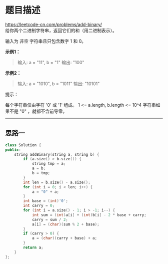 # 题目描述
https://leetcode-cn.com/problems/add-binary/ <br>
给你两个二进制字符串，返回它们的和（用二进制表示）。

输入为 非空 字符串且只包含数字 1 和 0。

**示例1：**
>输入: a = "11", b = "1"
>输出: "100"


**示例2：**
>输入: a = "1010", b = "1011"
>输出: "10101"
  
提示：

每个字符串仅由字符 '0' 或 '1' 组成。
1 <= a.length, b.length <= 10^4
字符串如果不是 "0" ，就都不含前导零。

----

## 思路一
> 
```c++
class Solution {
public:
    string addBinary(string a, string b) {
        if (a.size() > b.size()) {
            string tmp = a;
            a = b;
            b = tmp; 
        }
        int len = b.size() - a.size();
        for (int i = 0; i < len; i++) {
            a = "0" + a;
        }
        int base = (int)'0';
        int carry = 0;
        for (int i = a.size() - 1; i > -1; i--) {
            int sum = (int)a[i] + (int)b[i] - 2 * base + carry;
            carry = sum / 2;
            a[i] = (char)(sum % 2 + base);
        }
        if (carry > 0) {
            a = (char)(carry + base) + a;
        }
        return a;
    }
};
```